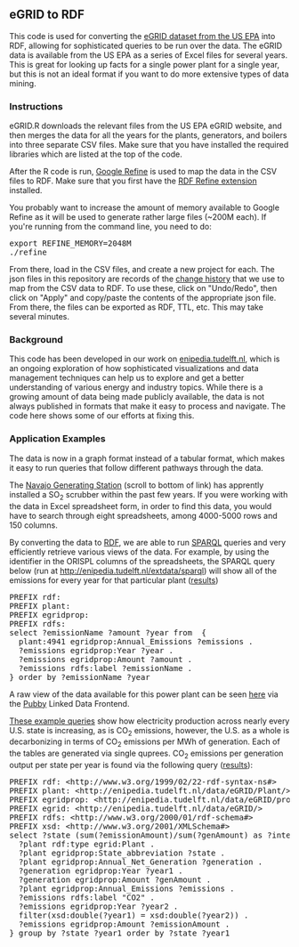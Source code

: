 <h2>eGRID to RDF</h2>

This code is used for converting the <a href="http://www.epa.gov/cleanenergy/energy-resources/egrid/index.html">eGRID dataset from the US EPA</a> into RDF, allowing for sophisticated queries to be run over the data.  The eGRID data is available from the US EPA as a series of Excel files for several years.  This is great for looking up facts for a single power plant for a single year, but this is not an ideal format if you want to do more extensive types of data mining.  

<h3>Instructions</h3>

eGRID.R downloads the relevant files from the US EPA eGRID website, and then merges the data for all the years for the plants, generators, and boilers into three separate CSV files.  Make sure that you have installed the required libraries which are listed at the top of the code.

After the R code is run, <a href="http://code.google.com/p/google-refine/">Google Refine</a> is used to map the data in the CSV files to RDF.  Make sure that you first have the <a href="http://refine.deri.ie/">RDF Refine extension</a> installed.

You probably want to increase the amount of memory available to Google Refine as it will be used to generate rather large files (~200M each).  If you're running from the command line, you need to do:
<pre>
export REFINE_MEMORY=2048M
./refine
</pre>

From there, load in the CSV files, and create a new project for each.  The json files in this repository are records of the <a href="http://code.google.com/p/google-refine/wiki/History">change history</a> that we use to map from the CSV data to RDF.  To use these, click on "Undo/Redo", then click on "Apply" and copy/paste the contents of the appropriate json file.  From there, the files can be exported as RDF, TTL, etc.  This may take several minutes.

<h3>Background</h3>
This code has been developed in our work on <a href="http://enipedia.tudelft.nl">enipedia.tudelft.nl</a>, which is an ongoing exploration of how sophisticated visualizations and data management techniques can help us to explore and get a better understanding of various energy and industry topics.  While there is a growing amount of data being made publicly available, the data is not always published in formats that make it easy to process and navigate.  The code here shows some of our efforts at fixing this.

<h3>Application Examples</h3>
The data is now in a graph format instead of a tabular format, which makes it easy to run queries that follow different pathways through the data.

The <a href="http://enipedia.tudelft.nl/wiki/Navajo_Powerplant">Navajo Generating Station</a> (scroll to bottom of link) has apprently installed a SO<sub>2</sub> scrubber within the past few years.  If you were working with the data in Excel spreadsheet form, in order to find this data, you would have to search through eight spreadsheets, among 4000-5000 rows and 150 columns.  

By converting the data to <a href="http://en.wikipedia.org/wiki/Resource_Description_Framework">RDF</a>, we are able to run <a href="http://en.wikipedia.org/wiki/SPARQL">SPARQL</a> queries and very efficiently retrieve various views of the data.  For example, by using the identifier in the ORISPL columns of the spreadsheets, the SPARQL query below (run at http://enipedia.tudelft.nl/extdata/sparql) will show all of the emissions for every year for that particular plant (<a href="http://enipedia.tudelft.nl/sparql?default-graph-uri=&query=PREFIX+rdf%3A+%3Chttp%3A%2F%2Fwww.w3.org%2F1999%2F02%2F22-rdf-syntax-ns%23%3E%0D%0APREFIX+plant%3A+%3Chttp%3A%2F%2Fenipedia.tudelft.nl%2Fdata%2FeGRID%2FPlant%2F%3E%0D%0APREFIX+egridprop%3A+%3Chttp%3A%2F%2Fenipedia.tudelft.nl%2Fdata%2FeGRID%2Fprop%2F%3E%0D%0APREFIX+rdfs%3A+%3Chttp%3A%2F%2Fwww.w3.org%2F2000%2F01%2Frdf-schema%23%3E%0D%0Aselect+%3FemissionName+%3Famount+%3Fyear+from+%3Chttp%3A%2F%2Fenipedia.tudelft.nl%2Fdata%2FeGRID%3E+%7B%0D%0A++plant%3A4941+egridprop%3AAnnual_Emissions+%3Femissions+.%0D%0A++%3Femissions+egridprop%3AYear+%3Fyear+.+%0D%0A++%3Femissions+egridprop%3AAmount+%3Famount+.+%0D%0A++%3Femissions+rdfs%3Alabel+%3FemissionName+.+%0D%0A%7D+order+by+%3FemissionName+%3Fyear+&format=text%2Fhtml&timeout=0&debug=on">results</a>)

<pre>
PREFIX rdf: <http://www.w3.org/1999/02/22-rdf-syntax-ns#>
PREFIX plant: <http://enipedia.tudelft.nl/data/eGRID/Plant/>
PREFIX egridprop: <http://enipedia.tudelft.nl/data/eGRID/prop/>
PREFIX rdfs: <http://www.w3.org/2000/01/rdf-schema#>
select ?emissionName ?amount ?year from <http://enipedia.tudelft.nl/data/eGRID> {
  plant:4941 egridprop:Annual_Emissions ?emissions .
  ?emissions egridprop:Year ?year . 
  ?emissions egridprop:Amount ?amount . 
  ?emissions rdfs:label ?emissionName . 
} order by ?emissionName ?year 
</pre>

A raw view of the data available for this power plant can be seen <a href="http://enipedia.tudelft.nl/data/page/eGRID/Plant/4941">here</a> via the <a href="http://www4.wiwiss.fu-berlin.de/pubby/">Pubby</a> Linked Data Frontend.

<a href="http://enipedia.tudelft.nl/wiki/EGRID_Example_Queries">These example queries</a> show how electricity production across nearly every U.S. state is increasing, as is CO<sub>2</sub> emissions, however, the U.S. as a whole is decarbonizing in terms of CO<sub>2</sub> emissions per MWh of generation.  Each of the tables are generated via single quprees.  CO<sub>2</sub> emissions per generation output per state per year is found via the following query (<a href="http://enipedia.tudelft.nl/sparql?default-graph-uri=&query=PREFIX+rdf%3A+%3Chttp%3A%2F%2Fwww.w3.org%2F1999%2F02%2F22-rdf-syntax-ns%23%3E%0D%0APREFIX+plant%3A+%3Chttp%3A%2F%2Fenipedia.tudelft.nl%2Fdata%2FeGRID%2FPlant%2F%3E%0D%0APREFIX+egridprop%3A+%3Chttp%3A%2F%2Fenipedia.tudelft.nl%2Fdata%2FeGRID%2Fprop%2F%3E%0D%0APREFIX+egrid%3A+%3Chttp%3A%2F%2Fenipedia.tudelft.nl%2Fdata%2FeGRID%2F%3E%0D%0APREFIX+rdfs%3A+%3Chttp%3A%2F%2Fwww.w3.org%2F2000%2F01%2Frdf-schema%23%3E%0D%0APREFIX+xsd%3A+%3Chttp%3A%2F%2Fwww.w3.org%2F2001%2FXMLSchema%23%3E%0D%0Aselect+%3Fstate+%28sum%28%3FemissionAmount%29%2Fsum%28%3FgenAmount%29+as+%3Fintensity%29+%3Fyear1+from+%3Chttp%3A%2F%2Fenipedia.tudelft.nl%2Fdata%2FeGRID%3E+%7B%0D%0A++%3Fplant+rdf%3Atype+egrid%3APlant+.+%0D%0A++%3Fplant+egridprop%3AState_abbreviation+%3Fstate+.+%0D%0A++%3Fplant+egridprop%3AAnnual_Net_Generation+%3Fgeneration+.%0D%0A++%3Fgeneration+egridprop%3AYear+%3Fyear1+.+%0D%0A++%3Fgeneration+egridprop%3AAmount+%3FgenAmount+.+%0D%0A++%3Fplant+egridprop%3AAnnual_Emissions+%3Femissions+.%0D%0A++%3Femissions+rdfs%3Alabel+%22CO2%22+.+%0D%0A++%3Femissions+egridprop%3AYear+%3Fyear2+.+%0D%0A++filter%28xsd%3Adouble%28%3Fyear1%29+%3D+xsd%3Adouble%28%3Fyear2%29%29+.+%0D%0A++%3Femissions+egridprop%3AAmount+%3FemissionAmount+.+%0D%0A%7D+group+by+%3Fstate+%3Fyear1+order+by+%3Fstate+%3Fyear1&format=text%2Fhtml&timeout=0&debug=on">results</a>):

<pre>
PREFIX rdf: &lt;http://www.w3.org/1999/02/22-rdf-syntax-ns#&gt;
PREFIX plant: &lt;http://enipedia.tudelft.nl/data/eGRID/Plant/&gt;
PREFIX egridprop: &lt;http://enipedia.tudelft.nl/data/eGRID/prop/&gt;
PREFIX egrid: &lt;http://enipedia.tudelft.nl/data/eGRID/&gt;
PREFIX rdfs: &lt;http://www.w3.org/2000/01/rdf-schema#&gt;
PREFIX xsd: &lt;http://www.w3.org/2001/XMLSchema#&gt;
select ?state (sum(?emissionAmount)/sum(?genAmount) as ?intensity) ?year1 from &lt;http://enipedia.tudelft.nl/data/eGRID&gt; {
  ?plant rdf:type egrid:Plant . 
  ?plant egridprop:State_abbreviation ?state . 
  ?plant egridprop:Annual_Net_Generation ?generation .
  ?generation egridprop:Year ?year1 . 
  ?generation egridprop:Amount ?genAmount . 
  ?plant egridprop:Annual_Emissions ?emissions .
  ?emissions rdfs:label "CO2" . 
  ?emissions egridprop:Year ?year2 . 
  filter(xsd:double(?year1) = xsd:double(?year2)) . 
  ?emissions egridprop:Amount ?emissionAmount . 
} group by ?state ?year1 order by ?state ?year1
</pre>
